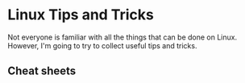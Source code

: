 # Linux Tips and Tricks
Not everyone is familiar with all the things that can be done on Linux. However, I'm going to try to collect useful tips and tricks.

## Cheat sheets

